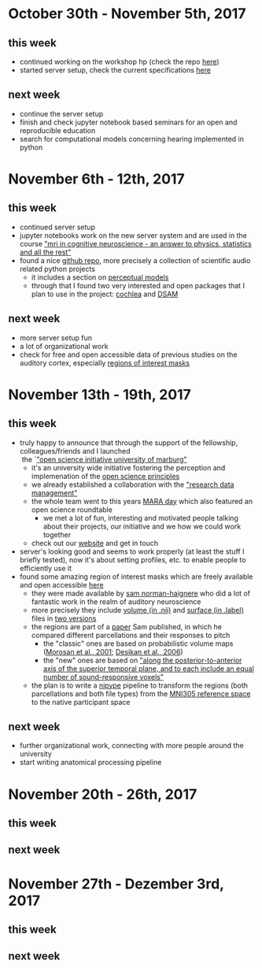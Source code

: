 # October 30th - November 5th, 2017
## this week
- continued working on the workshop hp (check the repo [here](https://github.com/PeerHerholz/openreproneuro2018marburg.github.io))
- started server setup, check the current specifications [here](https://github.com/PeerHerholz/open_science_fellowship_project/blob/master/resources/server_specifications.md)

  
## next week

- continue the server setup
- finish and check jupyter notebook based seminars for an open
  and reproducible education
- search for computational models concerning hearing implemented in python 


# November 6th - 12th, 2017
## this week
- continued server setup
- jupyter notebooks work on the new server system and
  are used in the course ["mri in cognitive neuroscience - an answer to physics,
  statistics and all the rest"](https://qis.verwaltung.uni-marburg.de/qisserver/rds?state=verpublish&status=init&vmfile=no&publishid=168320&moduleCall=webInfo&publishConfFile=webInfo&publishSubDir=veranstaltung&noDBAction=y&init=y)
- found a nice [github repo](https://github.com/faroit/awesome-python-scientific-audio), more precisely a collection of scientific audio related python projects
  - it includes a section on [perceptual models](https://github.com/faroit/awesome-python-scientific-audio#perceptial-models---auditory-models)
  - through that I found two very interested and open packages that I plan to use in the project: [cochlea](https://github.com/mrkrd/cochlea) and [DSAM](http://dsam.org.uk)

## next week
- more server setup fun
- a lot of organizational work
- check for free and open accessible data of previous studies on the auditory cortex, especially
  [regions of interest masks](http://mindhive.mit.edu/node/101)

# November 13th - 19th, 2017

## this week
- truly happy to announce that through the support of the fellowship, colleagues/friends and I launched  
  the ´["open science initiative university of marburg"](https://openscienceinitiativeuniversitymarburg.github.io/osium.github.io/)
  - it's an university wide initiative fostering the perception and implemenation of the [open science principles](https://en.wikipedia.org/wiki/Open_science)
  - we already established a collaboration with the ["research data management"](https://www.uni-marburg.de/projekte/forschungsdaten/fodaenglisch?set_language=en)
  - the whole team went to this years [MARA day](https://www.uni-marburg.de/mara/veranstaltungen/maraday/maraday2017/maraday2017-programm.pdf) which also featured an open science roundtable
    - we met a lot of fun, interesting and motivated people talking about their projects, our initiative and we how we could
      work together
  - check out our [website](https://openscienceinitiativeuniversitymarburg.github.io/osium.github.io/) and get in touch
- server's looking good and seems to work properly (at least the stuff I briefly tested), now it's about setting profiles,
  etc. to enable people to efficiently use it
- found some amazing region of interest masks which are freely available and open accessible [here](http://web.mit.edu/svnh/www/Resolvability/ROIs.html)
  - they were made available by [sam norman-haignere](http://web.mit.edu/svnh/www/homepage/Research.html) who did a lot of 
    fantastic work in the realm of auditory neuroscience
  - more precisely they include [volume (in .nii)](https://brainder.org/2012/09/23/the-nifti-file-format/) and [surface (in .label)](https://surfer.nmr.mgh.harvard.edu/fswiki/LabelsClutsAnnotationFiles) files in [two versions](http://web.mit.edu/svnh/www/ResolvabilityFigures/Figure_4.html)
  - the regions are part of a [paper](https://doi.org/10.1523/JNEUROSCI.2880-13.2013) Sam published, in which he compared different parcellations and their responses to pitch
    - the "classic" ones are based on probabilistic volume maps ([Morosan et al., 2001](https://doi.org/10.1006/nimg.2000.0715); [Desikan et al., 2006](https://doi.org/10.1016/j.neuroimage.2006.01.021)) 
    - the "new" ones are based on ["along the posterior-to-anterior axis of the superior temporal plane, and to each include an equal number of sound-responsive voxels"](http://web.mit.edu/svnh/www/ResolvabilityFigures/Figure_4.html)
  - the plan is to write a [nipype](http://nipype.readthedocs.io/en/latest/#) pipeline to transform the regions (both parcellations and both file types) from the [MNI305 reference space](http://nist.mni.mcgill.ca/?p=957) to the native participant space

## next week
- further organizational work, connecting with more people around the university
- start writing anatomical processing pipeline

# November 20th - 26th, 2017

## this week


## next week

# November 27th - Dezember 3rd, 2017

## this week


## next week
